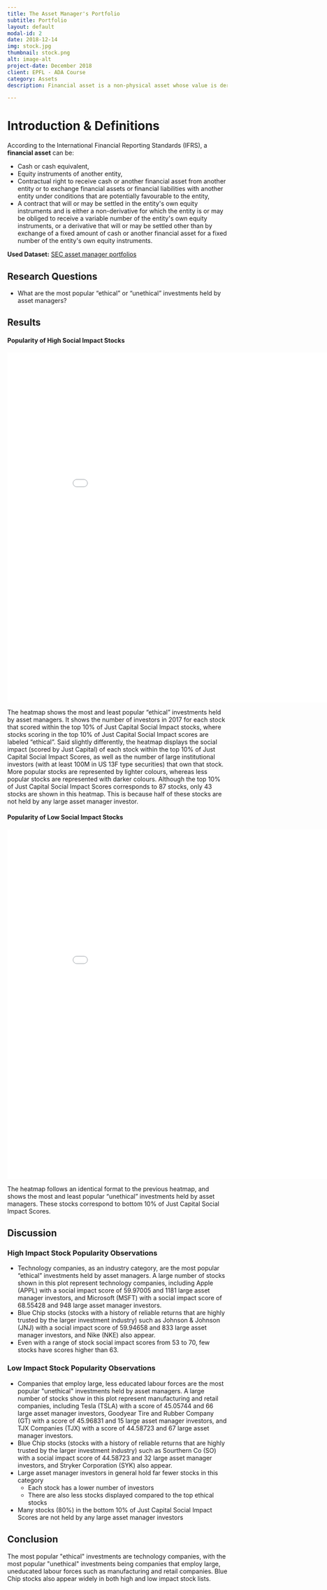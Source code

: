 ```yaml
---
title: The Asset Manager's Portfolio
subtitle: Portfolio
layout: default
modal-id: 2
date: 2018-12-14
img: stock.jpg
thumbnail: stock.png
alt: image-alt
project-date: December 2018
client: EPFL - ADA Course
category: Assets
description: Financial asset is a non-physical asset whose value is derived from a contractual claim, such as bank deposits, bonds, and stocks. Financial assets are usually more liquid than other tangible assets, such as commodities or real estate, and may be traded on financial markets

---
```


# Introduction & Definitions 

According to the International Financial Reporting Standards (IFRS), a **financial asset** can be:
- Cash or cash equivalent,
- Equity instruments of another entity,
- Contractual right to receive cash or another financial asset from another entity or to exchange financial assets or financial liabilities with another entity under conditions that are potentially favourable to the entity,
- A contract that will or may be settled in the entity's own equity instruments and is either a non-derivative for which the entity is or may be obliged to receive a variable number of the entity's own equity instruments, or a derivative that will or may be settled other than by exchange of a fixed amount of cash or another financial asset for a fixed number of the entity's own equity instruments.

**Used Dataset:** [SEC asset manager portfolios](https://www.sec.gov/cgi-bin/browse-edgar?company=&CIK=&type=13F&owner=include&count=40&action=getcurrent)

## Research Questions
- What are the most popular “ethical” or “unethical” investments held by asset managers?

## Results 

#### Popularity of High Social Impact Stocks
<iframe width="900" height="800" frameborder="0" scrolling="no" src="//plot.ly/~mike.jiao/12.embed"></iframe>

The heatmap shows the most and least popular “ethical” investments held by asset managers. It shows the number of investors in 2017 for each stock that scored within the top 10% of Just Capital Social Impact stocks, where stocks scoring in the top 10% of Just Capital Social Impact scores are labeled “ethical”. 
Said slightly differently, the heatmap displays the social impact (scored by Just Capital) of each stock within the top 10% of Just Capital Social Impact Scores, as well as the number of large institutional investors (with at least 100M in US 13F type securities) that own that stock. 
More popular stocks are represented by lighter colours, whereas less popular stocks are represented with darker colours. 
Although the top 10% of Just Capital Social Impact Scores corresponds to 87 stocks, only 43 stocks are shown in this heatmap. This is because half of these stocks are not held by any large asset manager investor.


#### Popularity of Low Social Impact Stocks
<iframe width="900" height="800" frameborder="0" scrolling="no" src="//plot.ly/~mike.jiao/14.embed"></iframe>

The heatmap follows an identical format to the previous heatmap, and shows the most and least popular “unethical” investments held by asset managers. These stocks correspond to bottom 10% of Just Capital Social Impact Scores. 

## Discussion 

### High Impact Stock Popularity Observations
- Technology companies, as an industry category, are the most popular “ethical” investments held by asset managers. A large number of stocks shown in this plot represent technology companies, including Apple (APPL) with a social impact score of 59.97005 and 1181 large asset manager investors, and Microsoft (MSFT) with a social impact score of 68.55428 and 948 large asset manager investors. 
- Blue Chip stocks (stocks with a history of reliable returns that are highly trusted by the larger investment industry) such as Johnson & Johnson (JNJ) with a social impact score of 59.94658 and 833 large asset manager investors, and Nike (NKE) also appear. 
- Even with a range of stock social impact scores from 53 to 70, few stocks have scores higher than 63.

### Low Impact Stock Popularity Observations
- Companies that employ large, less educated labour forces are the most popular "unethical" investments held by asset managers. A large number of stocks show in this plot represent manufacturing and retail companies, including Tesla (TSLA) with a score of 45.05744 and 66 large asset manager investors, Goodyear Tire and Rubber Company (GT) with a score of 45.96831 and 15 large asset manager investors, and TJX Companies (TJX) with a score of 44.58723 and 67 large asset manager investors.
- Blue Chip stocks (stocks with a history of reliable returns that are highly trusted by the larger investment industry) such as Sourthern Co (SO) with a social impact score of 44.58723 and 32 large asset manager investors, and Stryker Corporation (SYK) also appear. 
- Large asset manager investors in general hold far fewer stocks in this category
	- Each stock has a lower number of investors
	- There are also less stocks displayed compared to the top ethical stocks
- Many stocks (80%) in the bottom 10% of Just Capital Social Impact Scores are not held by any large asset manager investors

## Conclusion

The most popular "ethical" investments are technology companies, with the most popular "unethical" investments being companies that employ large, uneducated labour forces such as manufacturing and retail companies. Blue Chip stocks also appear widely in both high and low impact stock lists.
